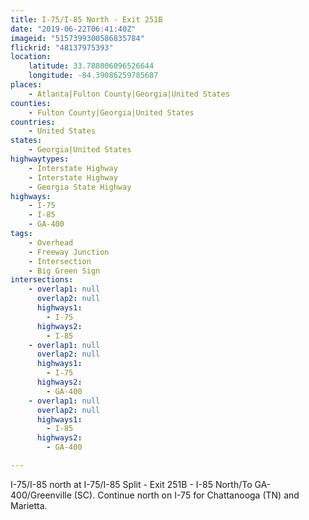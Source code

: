 ```yaml
---
title: I-75/I-85 North - Exit 251B
date: "2019-06-22T06:41:40Z"
imageid: "5157399300586835784"
flickrid: "48137975393"
location:
    latitude: 33.788006096526644
    longitude: -84.39086259785687
places:
    - Atlanta|Fulton County|Georgia|United States
counties:
    - Fulton County|Georgia|United States
countries:
    - United States
states:
    - Georgia|United States
highwaytypes:
    - Interstate Highway
    - Interstate Highway
    - Georgia State Highway
highways:
    - I-75
    - I-85
    - GA-400
tags:
    - Overhead
    - Freeway Junction
    - Intersection
    - Big Green Sign
intersections:
    - overlap1: null
      overlap2: null
      highways1:
        - I-75
      highways2:
        - I-85
    - overlap1: null
      overlap2: null
      highways1:
        - I-75
      highways2:
        - GA-400
    - overlap1: null
      overlap2: null
      highways1:
        - I-85
      highways2:
        - GA-400

---
```

I-75/I-85 north at I-75/I-85 Split - Exit 251B - I-85 North/To GA-400/Greenville (SC).  Continue north on I-75 for Chattanooga (TN) and Marietta.